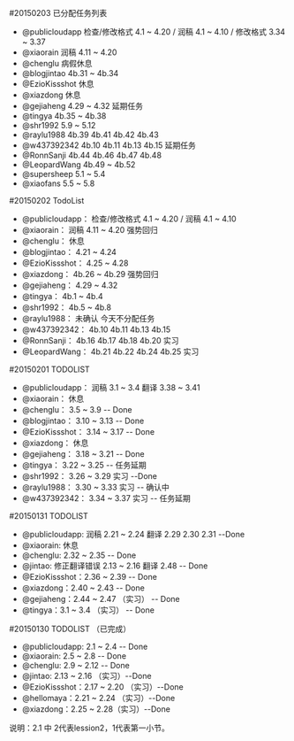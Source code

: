 #20150203 已分配任务列表
* @publicloudapp	检查/修改格式 4.1 ~ 4.20 / 润稿 4.1 ~ 4.10 / 修改格式 3.34 ~ 3.37
* @xiaorain	润稿 4.11 ~ 4.20
* @chenglu	病假休息
* @blogjintao	4b.31 ~ 4b.34
* @EzioKissshot	休息
* @xiazdong	休息
* @gejiaheng	4.29 ~ 4.32 延期任务
* @tingya	4b.35 ~ 4b.38
* @shr1992	5.9 ~ 5.12
* @raylu1988	4b.39 4b.41 4b.42 4b.43
* @w437392342	4b.10 4b.11 4b.13 4b.15 延期任务
* @RonnSanji	4b.44 4b.46 4b.47 4b.48
* @LeopardWang	4b.49 ~ 4b.52
* @supersheep	5.1 ~ 5.4
* @xiaofans	5.5 ~ 5.8


#20150202 TodoList

* @publicloudapp：	检查/修改格式 4.1 ~ 4.20 / 润稿 4.1 ~ 4.10		
* @xiaorain：	润稿 4.11 ~ 4.20		强势回归
* @chenglu：	休息		
* @blogjintao：	4.21 ~ 4.24		
* @EzioKissshot：	4.25 ~ 4.28		
* @xiazdong：	4b.26 ~ 4b.29		强势回归
* @gejiaheng：	4.29 ~ 4.32		
* @tingya：	4b.1 ~ 4b.4		
* @shr1992：	4b.5 ~ 4b.8		
* @raylu1988：	未确认	今天不分配任务	
* @w437392342：	4b.10 4b.11 4b.13 4b.15		
* @RonnSanji：	4b.16 4b.17 4b.18 4b.20		实习
* @LeopardWang：	4b.21 4b.22 4b.24 4b.25		实习

#20150201 TODOLIST

* @publicloudapp：	润稿 3.1 ~ 3.4 翻译 3.38 ~ 3.41		
* @xiaorain：	休息		
* @chenglu：	3.5 ~ 3.9		-- Done
* @blogjintao：	3.10 ~ 3.13		-- Done
* @EzioKissshot：	3.14 ~ 3.17		-- Done
* @xiazdong：	休息		
* @gejiaheng：	3.18 ~ 3.21		-- Done
* @tingya：	3.22 ~ 3.25		-- 任务延期
* @shr1992：	3.26 ~ 3.29		实习  --Done
* @raylu1988：	3.30 ~ 3.33		实习 -- 确认中
* @w437392342：	3.34 ~ 3.37		实习 -- 任务延期


#20150131 TODOLIST

* @publicloudapp: 润稿 2.21 ~ 2.24 翻译 2.29 2.30 2.31 --Done
* @xiaorain: 休息
* @chenglu: 2.32 ~ 2.35  -- Done
* @jintao: 修正翻译错误 2.13 ~ 2.16 翻译 2.48  -- Done
* @EzioKissshot：2.36 ~ 2.39  -- Done
* @xiazdong：2.40 ~ 2.43  -- Done
* @gejiaheng：2.44 ~ 2.47 （实习）  -- Done
* @tingya：3.1 ~ 3.4 （实习）  -- Done


#20150130 TODOLIST （已完成）

* @publicloudapp: 2.1 ~ 2.4  -- Done
* @xiaorain: 2.5 ~ 2.8  -- Done
* @chenglu: 2.9 ~ 2.12  -- Done
* @jintao: 2.13 ~ 2.16 （实习）--Done
* @EzioKissshot：2.17 ~ 2.20 （实习）--Done
* @hellomaya：2.21 ~ 2.24 （实习）--Done
* @xiazdong：2.25 ~ 2.28（实习）--Done

说明：2.1 中 2代表lession2，1代表第一小节。
